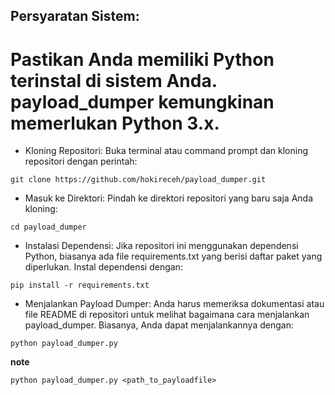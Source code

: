 ## Persyaratan Sistem: 
# Pastikan Anda memiliki Python terinstal di sistem Anda. payload_dumper kemungkinan memerlukan Python 3.x.

- Kloning Repositori: Buka terminal atau command prompt dan kloning repositori dengan perintah:
```
git clone https://github.com/hokireceh/payload_dumper.git
```

- Masuk ke Direktori: Pindah ke direktori repositori yang baru saja Anda kloning:
```
cd payload_dumper
```

- Instalasi Dependensi: Jika repositori ini menggunakan dependensi Python, biasanya ada file requirements.txt yang berisi daftar paket yang diperlukan. Instal dependensi dengan:
```
pip install -r requirements.txt
```

- Menjalankan Payload Dumper: Anda harus memeriksa dokumentasi atau file README di repositori untuk melihat bagaimana cara menjalankan payload_dumper. Biasanya, Anda dapat menjalankannya dengan:
```
python payload_dumper.py
```

**note**
```
python payload_dumper.py <path_to_payloadfile>
```


